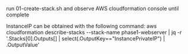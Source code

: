 run 01-create-stack.sh and observe AWS cloudformation console until complete

InstanceIP can be obtained with the following command:
aws cloudformation describe-stacks --stack-name phase1-webserver | jq -r '.Stacks[0].Outputs[] | select(.OutputKey=="InstancePrivateIP") | .OutputValue'
